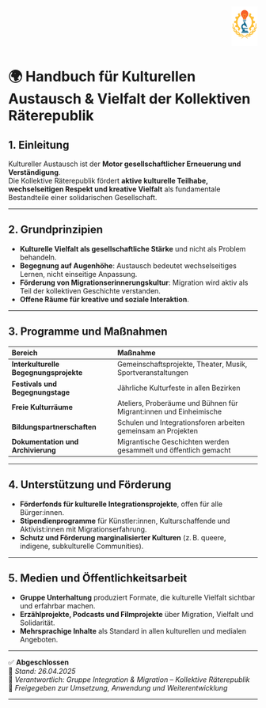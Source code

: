 <p align="right">
  <img src="https://raw.githubusercontent.com/hades-dux/Kollektive-Raeterepublik/main/Meta_und_Systemstruktur/logo_offiziell.png" alt="Logo der Kollektiven Räterepublik" height="80">
</p>

# 🌍 Handbuch für Kulturellen Austausch & Vielfalt der Kollektiven Räterepublik
<!--
Autor: Fabio Weidner
Version: 1.0
Sektion: Integration & Migration
Veröffentlichung: April 2025
-->

## 1. Einleitung

Kultureller Austausch ist der **Motor gesellschaftlicher Erneuerung und Verständigung**.  
Die Kollektive Räterepublik fördert **aktive kulturelle Teilhabe, wechselseitigen Respekt und kreative Vielfalt** als fundamentale Bestandteile einer solidarischen Gesellschaft.

---

## 2. Grundprinzipien

- **Kulturelle Vielfalt als gesellschaftliche Stärke** und nicht als Problem behandeln.
- **Begegnung auf Augenhöhe**: Austausch bedeutet wechselseitiges Lernen, nicht einseitige Anpassung.
- **Förderung von Migrationserinnerungskultur**: Migration wird aktiv als Teil der kollektiven Geschichte verstanden.
- **Offene Räume für kreative und soziale Interaktion**.

---

## 3. Programme und Maßnahmen

| Bereich | Maßnahme |
|:---|:---|
| **Interkulturelle Begegnungsprojekte** | Gemeinschaftsprojekte, Theater, Musik, Sportveranstaltungen |
| **Festivals und Begegnungstage** | Jährliche Kulturfeste in allen Bezirken |
| **Freie Kulturräume** | Ateliers, Proberäume und Bühnen für Migrant:innen und Einheimische |
| **Bildungspartnerschaften** | Schulen und Integrationsforen arbeiten gemeinsam an Projekten |
| **Dokumentation und Archivierung** | Migrantische Geschichten werden gesammelt und öffentlich gemacht |

---

## 4. Unterstützung und Förderung

- **Förderfonds für kulturelle Integrationsprojekte**, offen für alle Bürger:innen.
- **Stipendienprogramme** für Künstler:innen, Kulturschaffende und Aktivist:innen mit Migrationserfahrung.
- **Schutz und Förderung marginalisierter Kulturen** (z. B. queere, indigene, subkulturelle Communities).

---

## 5. Medien und Öffentlichkeitsarbeit

- **Gruppe Unterhaltung** produziert Formate, die kulturelle Vielfalt sichtbar und erfahrbar machen.
- **Erzählprojekte, Podcasts und Filmprojekte** über Migration, Vielfalt und Solidarität.
- **Mehrsprachige Inhalte** als Standard in allen kulturellen und medialen Angeboten.

---

✅ **Abgeschlossen**  
📅 *Stand: 26.04.2025*  
🏩 *Verantwortlich: Gruppe Integration & Migration – Kollektive Räterepublik*  
🔐 *Freigegeben zur Umsetzung, Anwendung und Weiterentwicklung*

---

